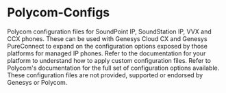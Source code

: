 # Polycom-Configs

Polycom configuration files for SoundPoint IP, SoundStation IP, VVX and CCX phones. These can be used with Genesys Cloud CX and Genesys PureConnect to expand on the configuration options exposed by those platforms for managed IP phones. Refer to the documentation for your platform to understand how to apply custom configuration files. Refer to Polycom's documentation for the full set of configuration options available. These configuration files are not provided, supported or endorsed by Genesys or Polycom.
